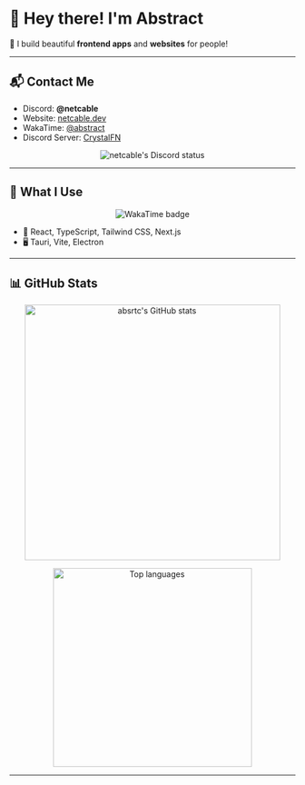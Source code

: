 # 👋 Hey there! I'm Abstract

🎨 I build beautiful **frontend apps** and **websites** for people!

---

## 📬 Contact Me

- Discord: **@netcable**
- Website: [netcable.dev](https://netcable.dev)
- WakaTime: [@abstract](https://wakatime.com/@abstract)
- Discord Server: [CrystalFN](https://discord.gg/crystalfn)

<div align="center">
  <img 
    src="https://dsc-readme.tsuni.dev/api/user/699353540585586759?aboutMe=https%3A%2F%2Fwakatime.com%2F%40abstract%0Ahttps%3A%2F%2Fnetcable.dev%2F%0Ahttps%3A%2F%2Fdiscord.gg%2Fcrystalfn&theme=nitroDark&primaryColor=E1FF00&accentColor=EEFF00&width=512" 
    alt="netcable's Discord status" />
</div>

---

## 🧠 What I Use

<div align="center">
  <img src="https://wakatime.com/badge/user/5d94cee4-0f58-46bb-a593-b5e5e1bcc61a.svg" alt="WakaTime badge" />
</div>

- 🧪 React, TypeScript, Tailwind CSS, Next.js  
- 🖥️ Tauri, Vite, Electron

---

## 📊 GitHub Stats

<div align="center" style="margin-top: 10px;">
  <img 
    src="https://github-readme-stats.vercel.app/api?username=absrtc&show_icons=true&theme=dark&hide_border=false&title_color=58A6FF&icon_color=F8D866" 
    alt="absrtc's GitHub stats" 
    width="450px" />

  <br />

  <img 
    src="https://github-readme-stats.vercel.app/api/top-langs/?username=absrtc&layout=compact&theme=highcontrast&hide_border=true" 
    alt="Top languages" 
    width="350px" />
</div>

---
